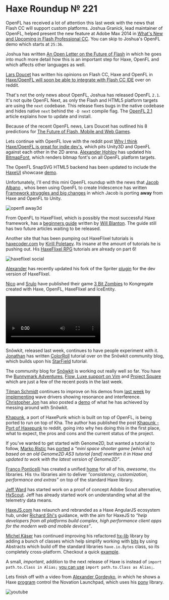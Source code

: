 [_template]: ../templates/roundup.html
[date]: / "2014-10-15 13:48:00"
[modified]: / "2014-10-16 14:07:00"
[published]: / "2014-10-15 13:48:00"
[“”]: a ""
# Haxe Roundup № 221

OpenFL has received a lot of attention this last week with the news that Flash CC will
support custom platforms. Joshua Granick, lead maintainer of OpenFL, helped present 
the new feature at Adobe Max 2014 in [What's New and Upcoming in Flash Professional CC][l1]. 
You can skip to Joshua's OpenFL demo which starts at `25:36`.

Joshua has written [An Open Letter on the Future of Flash][l2] in which he goes into
much more detail how this is an important step for Haxe, OpenFL and which
affects other languages as well. 

[Lars Doucet][tw1] has written his opinions on Flash CC, Haxe and OpenFL in [Haxe/OpenFL will soon
be able to integrate with Flash CC IDE][l3] over on reddit.

That's not the only news about OpenFL, Joshua has released OpenFL `2.1`. It's not quite
OpenFL Next, as only the Flash and HTML5 platform targets are using the `next` codebase.
This release fixes bugs in the native codebase and hides native `next` behind the `-D next`
compile flag. The [OpenFL 2.1][l4] article explains how to update and install.

Because of the recent OpenFL news, Lars Doucet has outlined his 8 predictions for
[The Future of Flash, Mobile and Web Games][l5].

Lets continue with OpenFL love with the reddit post [Why I think Haxe/OpenFL is great
for indie dev's][l6], which pits Unity3D and OpenFL against each other in the 2D
arena. [Alexander Hohlov][tw2] has updated his [BitmapFont], which renders bitmap font's
on all OpenFL platform targets.

The OpenFL SnapSVG HTML5 backend has been updated to include the [HaxeUI] showcase
[demo][l7].

Unfortunately, I'll end this mini OpenFL roundup with the news that [Jacob Albano][tw3]
, whos been using OpenFL to create Iridescence has written [Framework struggles and
big changes][l8] in which Jacob is porting **away** from Haxe and OpenFL to Unity.

![openfl away3d](/img/221/away3d.png "OpenFL and Away3D by @arlez80")

From OpenFL to HaxeFlixel, which is possibly the most successful Haxe framework,
has a [beginners guide][l9] written by [Will Blanton][tw4]. The guide still has
two future articles waiting to be released.

Another site that has been pumping out HaxeFlixel tutorials is [haxecoder.com] by
[Kirill Poletaev][tw5]. Its insane at the amount of tutorials he is pushing out. His
[HaxeFlixel RPG] tutorials are already on part 6!

![haxeflixel social](/img/221/haxeflixel.png "Bumble Bees by @TommyElfving using HaxeFlixel")

[Alexander][tw2] has recently updated his fork of the Spriter [plugin][l10] for the
dev version of HaxeFlixel.

[Nico][tw9] and [Srulo][tw10] have published their game [3 Bit Zombies][l16] to 
Kongregate created with Haxe, OpenFL, HaxeFlixel and IceEntity.

![zombie](/img/221/zombie.mp4 "3 Bit Zombie!")

Snõwkit, released last week, continues to have people experiment with it. [Jonathan][tw6]
has written [ColorRoll] tutorial over on the Snõwkit community blog, which builds
upon his [StarField] tutorial.

The community blog for [Snõwkit] is working out really well so far. You have 
the [Bunnymark Adventures][l11], [Flow, Luxe support on Vim][l12] and [Project Square][l13]
which are just a few of the recent posts in the last week.

[Tilman Schmidt][tw7] continues to improve on his demos from [last week] by 
[implementing][l14] wave drivers showing resonance and interference. [Christopher Jon][tw8]
has also posted a [demo][l15] of what he has achieved by messing around with Snõwkit.

[Khapunk], a port of HaxePunk which is built on top of OpenFL, is being ported to
run on top of Kha. The author has published the post [Khapunk - Port of Haxepunk][l17]
to reddit, going into why hes doing this in the first place, what to expect, the 
pros and cons and the current status of the project.

If you've wanted to get started with Genome2D, but wanted a tutorial to follow,
[Marko Ristic][gh2] has [ported][l19] a _“mini space shooter game [which is]
based on an old Genome2D AS3 tutorial [and] rewritten it in Haxe and updated to 
work with the latest version of Genome2D”_.

[Franco Ponticelli][tw11] has created a unified [home] for all of his, _awesome_,
`thx` libraries. His `thx` libraries aim to deliver _“consistency, customization, 
performance and extras”_ on top of the standard Haxe library.

[Jeff Ward][tw12] has started work on a proof of concept Adobe Scout alternative,
[HxScout]. Jeff has already started work on understanding what all the telemetry
data means.

[HaxeJS.com] has relaunch and rebranded as a Haxe AngularJS ecosystem hub, under
[Richard Shi's][gh1] guidance, with the aim for HaxeJS to _“help developers from 
all platforms build complex, high performance client apps for the modern web and
mobile devices”_.

[Michel Käser][tw13] has continued improving his refactored [hx-lib] library by
adding a bunch of classes which help simplify working with [bits] by using Abstracts which
build off the standard libraries `haxe.io.Bytes` class, so its completely 
cross-platform. Checkout a quick [example][l18].

A small, _important_, addition to the next release of Haxe is instead of
`import path.to.Class in Alias;` [you can use][l20] 
`import path.to.Class as Alias;`.

Lets finish off with a video from [Alexander Gordeyko][tw14], in which he shows a
Haxe [program] control the Novation Launchpad, which uses his [pony] library.

![youtube](fleGfCkCCFs)

[tw1]: https://twitter.com/larsiusprime "@larsiusprime on Twitter"
[tw2]: https://twitter.com/teormech "@teormech on Twitter"
[tw3]: https://twitter.com/jacobalbano "@jacobalbano on Twitter"
[tw4]: https://twitter.com/x01010111 "@x01010111 on Twitter"
[tw5]: https://twitter.com/kircode "@kircode on Twitter"
[tw6]: https://twitter.com/jonathanhirz "@jonathanhirz on Twitter"
[tw7]: https://twitter.com/KeyMaster_ "@KeyMaster_ on Twitter"
[tw8]: https://twitter.com/parasitk "@parasitk on Twitter"
[tw9]: https://twitter.com/nico_m__ "@nico_m__ on Twitter"
[tw10]: https://twitter.com/SruloArt "@SruloArt on Twitter"
[tw11]: https://twitter.com/fponticelli "@fponticelli on Twitter"
[tw12]: https://twitter.com/Jeff__Ward "@Jeff__Ward on Twitter"
[tw13]: https://twitter.com/michelkaeser "@michelkaeser on Twitter"
[tw14]: https://twitter.com/axgord "@axgord on Twitter"
	
[gh1]: https://github.com/kmshi "@kmshi on GitHub"
[gh2]: https://github.com/DarXector "@DarXector on GitHub"
	
[bitmapfont]: http://lib.haxe.org/p/bitmapFont "BitmapFont on HaxeLib"
[haxeui]: http://haxeui.org "HaxeUI"
[haxecoder.com]: http://haxecoder.com "HaxeCoder Tutorials"
[haxeflixel rpg]: http://haxecoder.com/category.php?id=7 "HaxeFlixel RPG Tutorials"
[colorroll]: https://snowkit.org/2014/10/10/colorroll-tutorial/ "ColorRoll Tutorial"
[starfield]: http://jonathanhirz.com/luxe/starFieldTween/ "StarField Tutorial"
[Snõwkit]: http://snowkit.org "Snõwkit.org"
[last week]: http://haxe.io/roundups/220/ "Haxe Roundup № 220"
[home]: http://thx-lib.org "Thx Libraries"
[hxscout]: https://github.com/jcward/hxScout "hxScout on GitHub"
[haxejs.com]: http://www.haxejs.com/ "HaxeJS"
[hx-lib]: https://github.com/michelkaeser/hx-lib "hx-lib on GitHub"
[bits]: https://github.com/michelkaeser/hx-lib/tree/develop/src/lib/io "hx-lib lib.io on GitHub"
[program]: https://gist.github.com/AxGord/1f1c14d040b63a860c33 "LaunchpadDemo.hx"
[pony]: https://github.com/AxGord/Pony "Pony on GitHub"
[khapunk]: https://bitbucket.org/stalei/khapunk "Khapunk on BitBucket"
	
[l1]: http://max.adobe.com/sessions/max-online/#/video/567 "What's New and Upcoming in Flash Professional CC"
[l2]: http://www.openfl.org/blog/2014/10/10/future-of-flash/ "An Open Letter on the Future of Flash"
[l3]: http://www.reddit.com/r/gamedev/comments/2iw4s0/haxeopenfl_will_soon_be_able_to_integrate_with/ "Haxe/OpenFL will soon be able to integrate with Flash CC IDE"
[l4]: http://www.openfl.org/blog/2014/10/14/openfl-2-1/ "OpenFL 2.1"
[l5]: https://storify.com/larsiusprime/predictions-for-web-games "The Future of Flash, Mobile and Web Games"
[l6]: http://www.reddit.com/r/gamedev/comments/2irubf/why_i_think_haxeopenfl_is_great_for_indie_devs/ "Why I think Haxe/OpenFL is great for indie dev's"
[l7]: http://ngrebenshikov.github.io/openfl-snapsvg/ "OpenFL SnapSVG Haxe UI showcase"
[l8]: http://jacobalbano.com/2014/10/iridescence-mobile-development-update/ "Iridescence mobile dev update"
[l9]: http://x01010111.com/haxeflixel.php "HaxeFlixel - A Beginner's Guide"
[l10]: https://github.com/Beeblerox/SpriterHaxeEngine/tree/flixel_dev "Spriter Haxe Engine on GitHub"
[l11]: http://snowkit.org/2014/10/14/bunnymark-adventures/ "Bunnymark Adventures"
[l12]: http://snowkit.org/2014/10/14/flowluxe-support-on-vim/ "Flow, Luxe support on Vim"
[l13]: http://snowkit.org/2014/10/14/wip-project-square/ "Project Square"
[l14]: https://twitter.com/KeyMaster_/status/520308075535032320 "Snowkit Wave Demo"
[l15]: https://twitter.com/parasitk/status/520347870743248898 "Snowkit Square Demo"
[l16]: http://www.kongregate.com/games/nicomay99/3-bit-zombies "3 Bit Zombies"
[l17]: http://www.reddit.com/r/gamedev/comments/2j6609/khapunk_port_of_haxepunk/ "Khapunk - Port Haxepunk"
[l18]: http://michelkaeser.d.pr/2GFG/2IltcfES "hx-lib lib.io.Bits Example"
[l19]: https://github.com/DarXector/G2DSpaceShooter_Haxe "G2DSpaceShooter on GitHub"
[l20]: https://github.com/HaxeFoundation/haxe/commit/3a938dab8e22ea36b81c89cd15c66d9ef1454b7d "In the name of grammar!"
